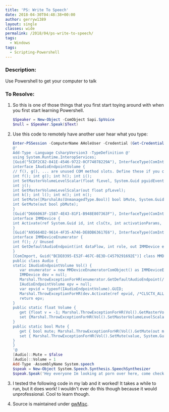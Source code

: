 ```yaml
---
title: 'PS: Write To Speech'
date: 2018-04-30T04:48:38+00:00
author: gerryw1389
layout: single
classes: wide
permalink: /2018/04/ps-write-to-speech/
tags:
  - Windows
tags:
  - Scripting-Powershell
---
```

<!--more-->

### Description:

Use Powershell to get your computer to talk

### To Resolve:

1. So this is one of those things that you first start toying around with when you first start learning Powershell.

   ```powershell
   $Speaker = New-Object -ComObject Sapi.SpVoice
   $null = $Speaker.Speak($Text)
   ```

2. Use this code to remotely have another user hear what you type:

   ```powershell
   Enter-PSSession -ComputerName AHoleUser -Credential (Get-Credential)
   @'
   Add-Type -Language CsharpVersion3 -TypeDefinition @'
   using System.Runtime.InteropServices;
   [Guid("5CDF2C82-841E-4546-9722-0CF74078229A"), InterfaceType(ComInterfaceType.InterfaceIsIUnknown)]
   interface IAudioEndpointVolume {
   // f(), g(), ... are unused COM method slots. Define these if you care
   int f(); int g(); int h(); int i();
   int SetMasterVolumeLevelScalar(float fLevel, System.Guid pguidEventContext);
   int j();
   int GetMasterVolumeLevelScalar(out float pfLevel);
   int k(); int l(); int m(); int n();
   int SetMute([MarshalAs(UnmanagedType.Bool)] bool bMute, System.Guid pguidEventContext);
   int GetMute(out bool pbMute);
   }
   [Guid("D666063F-1587-4E43-81F1-B948E807363F"), InterfaceType(ComInterfaceType.InterfaceIsIUnknown)]
   interface IMMDevice {
   int Activate(ref System.Guid id, int clsCtx, int activationParams, out IAudioEndpointVolume aev);
   }
   [Guid("A95664D2-9614-4F35-A746-DE8DB63617E6"), InterfaceType(ComInterfaceType.InterfaceIsIUnknown)]
   interface IMMDeviceEnumerator {
   int f(); // Unused
   int GetDefaultAudioEndpoint(int dataFlow, int role, out IMMDevice endpoint);
   }
   [ComImport, Guid("BCDE0395-E52F-467C-8E3D-C4579291692E")] class MMDeviceEnumeratorComObject { }
   public class Audio {
   static IAudioEndpointVolume Vol() {
      var enumerator = new MMDeviceEnumeratorComObject() as IMMDeviceEnumerator;
      IMMDevice dev = null;
      Marshal.ThrowExceptionForHR(enumerator.GetDefaultAudioEndpoint(/*eRender*/ 0, /*eMultimedia*/ 1, out dev));
      IAudioEndpointVolume epv = null;
      var epvid = typeof(IAudioEndpointVolume).GUID;
      Marshal.ThrowExceptionForHR(dev.Activate(ref epvid, /*CLSCTX_ALL*/ 23, 0, out epv));
      return epv;
   }
   public static float Volume {
      get {float v = -1; Marshal.ThrowExceptionForHR(Vol().GetMasterVolumeLevelScalar(out v)); return v;}
      set {Marshal.ThrowExceptionForHR(Vol().SetMasterVolumeLevelScalar(value, System.Guid.Empty));}
   }
   public static bool Mute {
      get { bool mute; Marshal.ThrowExceptionForHR(Vol().GetMute(out mute)); return mute; }
      set { Marshal.ThrowExceptionForHR(Vol().SetMute(value, System.Guid.Empty)); }
   }
   }
   '@
   [Audio]::Mute = $false
   [Audio]::Volume = 1
   Add-Type -AssemblyName System.speech
   $speak = New-Object System.Speech.Synthesis.SpeechSynthesizer
   $speak.Speak('Hey everyone Im looking at porn over here, come check me out! This is why Im not productive')
   ```

3. I tested the following code in my lab and it worked! It takes a while to run, but it does work! I wouldn't ever do this though because it would unprofessional. Cool to learn though.

4. Source is maintained under [gwMisc](https://github.com/gerryw1389/powershell/blob/main/gwMisc/Public/Write-ToSpeech.ps1).